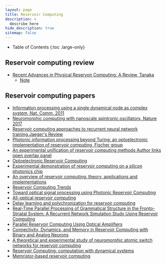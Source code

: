 ```yaml
---
layout: page
title: Reservoir Computing
description: >
  describe here
hide_description: true
sitemap: false
---
```


- Table of Contents
{:toc .large-only}

## Reservoir computing review
- [Recent Advances in Physical Reservoir Computing: A Review, Tanaka](https://arxiv.org/abs/1808.04962)
  - [Note](note_review_RC_tanaka)

## Reservoir computing papers
- [Information processing using a single dynamical node as complex system, Nat. Comm. 2011](https://www.nature.com/articles/ncomms1476)
- [Neuromorphic computing with nanoscale spintronic oscillators, Nature 2017](https://www.nature.com/articles/nature23011)
- [Reservoir computing approaches to recurrent neural network training,Jaeger's Review](https://www.sciencedirect.com/science/article/pii/S1574013709000173)
- [Photonic information processing beyond Turing: an optoelectronic implementation of reservoir computing, Fischer group](https://www.osapublishing.org/oe/abstract.cfm?uri=oe-20-3-3241)
- [An experimental unification of reservoir computing methods
Author links open overlay panel](https://www.sciencedirect.com/science/article/pii/S089360800700038X)
- [Optoelectronic Reservoir Computing](https://www.nature.com/articles/srep00287)
- [Experimental demonstration of reservoir computing on a silicon photonics chip](https://www.nature.com/articles/ncomms4541)
- [An overview of reservoir computing: theory,
applications and implementations](https://biblio.ugent.be/publication/416607/file/447949)
- [Reservoir Computing Trends](https://link-springer.com/article/10.1007/s13218-012-0204-5)
- [Toward optical signal processing using Photonic Reservoir Computing](https://www.osapublishing.org/oe/abstract.cfm?uri=oe-16-15-11182)
- [All-optical reservoir computing](https://www.osapublishing.org/oe/abstract.cfm?uri=oe-20-20-22783)
- [Delay learning and polychronization for reservoir computing](https://www.sciencedirect.com/science/article/pii/S0925231208000507)
- [Real-Time Parallel Processing of Grammatical Structure in the Fronto-Striatal System: A Recurrent Network Simulation Study Using Reservoir Computing](https://journals.plos.org/plosone/article?id=10.1371/journal.pone.0052946)
- [Parallel Reservoir Computing Using Optical Amplifiers](https://ieeexplore.ieee.org/abstract/document/5966352)
- [Connectivity, Dynamics, and Memory in Reservoir Computing with Binary and Analog Neurons](https://www.mitpressjournals.org/doi/abs/10.1162/neco.2009.01-09-947)
- [A theoretical and experimental study of neuromorphic atomic switch networks for reservoir computing](http://iopscience.iop.org/article/10.1088/0957-4484/24/38/384004/meta)
- [Reservoir Computing: computation with dynamical systems](https://biblio.ugent.be/publication/779431)
- [Memristor-based reservoir computing](https://dl.acm.org/citation.cfm?id=2765531)